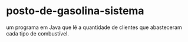 # posto-de-gasolina-sistema
um programa em Java que lê a quantidade de clientes que abasteceram cada tipo de combustível.
